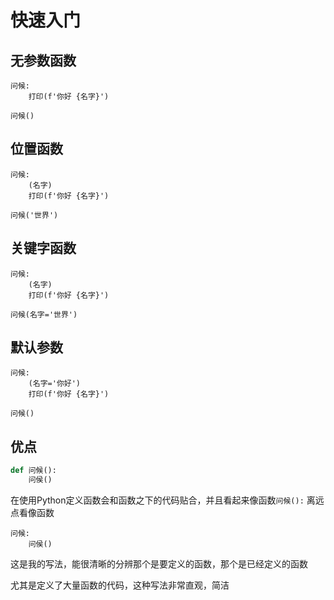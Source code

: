 # 快速入门

## 无参数函数

```xy
问候:
    打印(f'你好 {名字}')

问候()
```

## 位置函数

```xy
问候:
    (名字)
    打印(f'你好 {名字}')

问候('世界')
```

## 关键字函数

```xy
问候:
    (名字)
    打印(f'你好 {名字}')

问候(名字='世界')
```

## 默认参数

```xy
问候:
    (名字='你好')
    打印(f'你好 {名字}')

问候()
```

## 优点

```python
def 问候():
    问侯()
```

在使用Python定义函数会和函数之下的代码贴合，并且看起来像函数`问候():`
离远点看像函数

```xy
问候:
    问侯()
```

这是我的写法，能很清晰的分辨那个是要定义的函数，那个是已经定义的函数

尤其是定义了大量函数的代码，这种写法非常直观，简洁